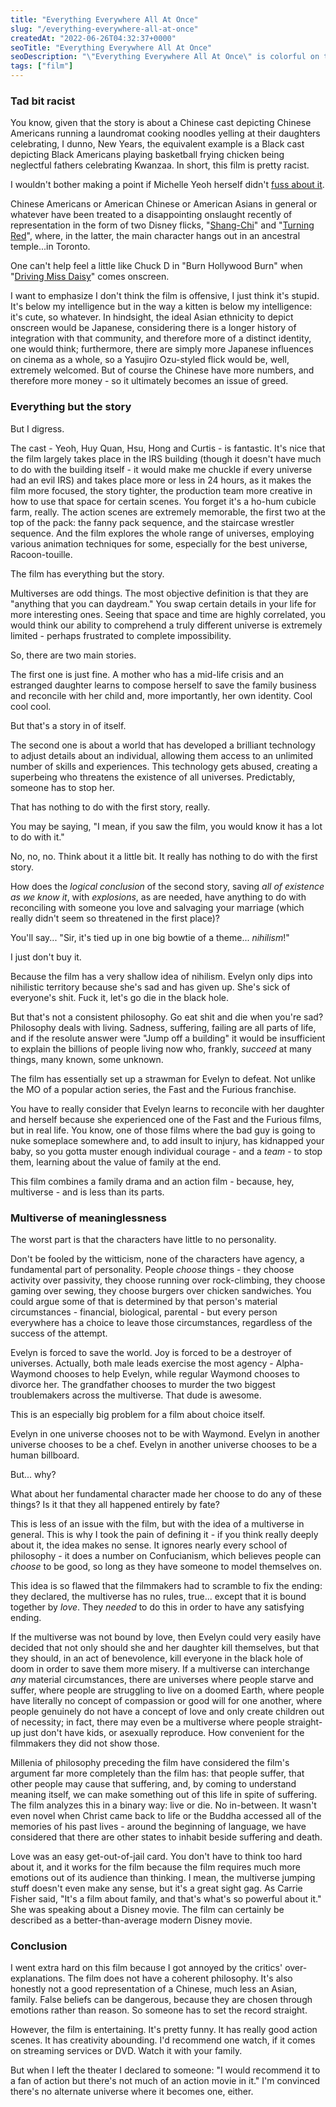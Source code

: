 ```yaml
---
title: "Everything Everywhere All At Once"
slug: "/everything-everywhere-all-at-once"
createdAt: "2022-06-26T04:32:37+0000"
seoTitle: "Everything Everywhere All At Once"
seoDescription: "\"Everything Everywhere All At Once\" is colorful on the outside, but hollow in meaning in the inside."
tags: ["film"]
---
```


### Tad bit racist

You know, given that the story is about a Chinese cast depicting Chinese Americans running a laundromat cooking noodles yelling at their daughters celebrating, I dunno, New Years, the equivalent example is a Black cast depicting Black Americans playing basketball frying chicken being neglectful fathers celebrating Kwanzaa. In short, this film is pretty racist.

I wouldn't bother making a point if Michelle Yeoh herself didn't <a href="https://www.msn.com/en-us/movies/news/michelle-yeoh-shares-an-important-message-about-representation-in-hollywood/ar-AAXCWLy?ocid=BingNewsSearch" target="_blank" rel="noopener noreferrer">fuss about it</a>.

Chinese Americans or American Chinese or American Asians in general or whatever have been treated to a disappointing onslaught recently of representation in the form of two Disney flicks, "<a href="https://en.wikipedia.org/wiki/Shang-Chi_and_the_Legend_of_the_Ten_Rings" target="_blank" rel="noopener noreferrer">Shang-Chi</a>" and "<a href="https://en.wikipedia.org/wiki/Turning_Red" target="_blank" rel="noopener noreferrer">Turning Red</a>", where, in the latter, the main character hangs out in an ancestral temple...in Toronto.

One can't help feel a little like Chuck D in "Burn Hollywood Burn" when "<a href="https://en.wikipedia.org/wiki/Driving_Miss_Daisy" target="_blank" rel="noopener noreferrer">Driving Miss Daisy</a>" comes onscreen.

I want to emphasize I don't think the film is offensive, I just think it's stupid. It's below my intelligence but in the way a kitten is below my intelligence: it's cute, so whatever. In hindsight, the ideal Asian ethnicity to depict onscreen would be Japanese, considering there is a longer history of integration with that community, and therefore more of a distinct identity, one would think; furthermore, there are simply more Japanese influences on cinema as a whole, so a Yasujiro Ozu-styled flick would be, well, extremely welcomed. But of course the Chinese have more numbers, and therefore more money - so it ultimately becomes an issue of greed.

### Everything but the story

But I digress.

The cast - Yeoh, Huy Quan, Hsu, Hong and Curtis - is fantastic. It's nice that the film largely takes place in the IRS building (though it doesn't have much to do with the building itself - it would make me chuckle if every universe had an evil IRS) and takes place more or less in 24 hours, as it makes the film more focused, the story tighter, the production team more creative in how to use that space for certain scenes. You forget it's a ho-hum cubicle farm, really. The action scenes are extremely memorable, the first two at the top of the pack: the fanny pack sequence, and the staircase wrestler sequence. And the film explores the whole range of universes, employing various animation techniques for some, especially for the best universe, Racoon-touille.

The film has everything but the story.

Multiverses are odd things. The most objective definition is that they are "anything that you can daydream." You swap certain details in your life for more interesting ones. Seeing that space and time are highly correlated, you would think our ability to comprehend a truly different universe is extremely limited - perhaps frustrated to complete impossibility.

So, there are two main stories.

The first one is just fine. A mother who has a mid-life crisis and an estranged daughter learns to compose herself to save the family business and reconcile with her child and, more importantly, her own identity. Cool cool cool.

But that's a story in of itself.

The second one is about a world that has developed a brilliant technology to adjust details about an individual, allowing them access to an unlimited number of skills and experiences. This technology gets abused, creating a superbeing who threatens the existence of all universes. Predictably, someone has to stop her.

That has nothing to do with the first story, really.

You may be saying, "I mean, if you saw the film, you would know it has a lot to do with it."

No, no, no. Think about it a little bit. It really has nothing to do with the first story.

How does the _logical conclusion_ of the second story, saving *all of existence as we know it*, with _explosions_, as are needed, have anything to do with reconciling with someone you love and salvaging your marriage (which really didn't seem so threatened in the first place)?

You'll say... "Sir, it's tied up in one big bowtie of a theme... _nihilism_!"

I just don't buy it.

Because the film has a very shallow idea of nihilism. Evelyn only dips into nihilistic territory because she's sad and has given up. She's sick of everyone's shit. Fuck it, let's go die in the black hole.

But that's not a consistent philosophy. Go eat shit and die when you're sad? Philosophy deals with living. Sadness, suffering, failing are all parts of life, and if the resolute answer were "Jump off a building" it would be insufficient to explain the billions of people living now who, frankly, _succeed_ at many things, many known, some unknown.

The film has essentially set up a strawman for Evelyn to defeat. Not unlike the MO of a popular action series, the Fast and the Furious franchise.

You have to really consider that Evelyn learns to reconcile with her daughter and herself because she experienced one of the Fast and the Furious films, but in real life. You know, one of those films where the bad guy is going to nuke someplace somewhere and, to add insult to injury, has kidnapped your baby, so you gotta muster enough individual courage - and a _team_ - to stop them, learning about the value of family at the end.

This film combines a family drama and an action film - because, hey, multiverse - and is less than its parts.

### Multiverse of meaninglessness

The worst part is that the characters have little to no personality.

Don't be fooled by the witticism, none of the characters have agency, a fundamental part of personality. People _choose_ things - they choose activity over passivity, they choose running over rock-climbing, they choose gaming over sewing, they choose burgers over chicken sandwiches. You could argue some of that is determined by that person's material circumstances - financial, biological, parental - but every person everywhere has a choice to leave those circumstances, regardless of the success of the attempt.

Evelyn is forced to save the world. Joy is forced to be a destroyer of universes. Actually, both male leads exercise the most agency - Alpha-Waymond chooses to help Evelyn, while regular Waymond chooses to divorce her. The grandfather chooses to murder the two biggest troublemakers across the multiverse. That dude is awesome.

This is an especially big problem for a film about choice itself.

Evelyn in one universe chooses not to be with Waymond. Evelyn in another universe chooses to be a chef. Evelyn in another universe chooses to be a human billboard.

But... why?

What about her fundamental character made her choose to do any of these things? Is it that they all happened entirely by fate?

This is less of an issue with the film, but with the idea of a multiverse in general. This is why I took the pain of defining it - if you think really deeply about it, the idea makes no sense. It ignores nearly every school of philosophy - it does a number on Confucianism, which believes people can _choose_ to be good, so long as they have someone to model themselves on.

This idea is so flawed that the filmmakers had to scramble to fix the ending: they declared, the multiverse has no rules, true... except that it is bound together by _love_. They *needed* to do this in order to have any satisfying ending.

If the multiverse was not bound by love, then Evelyn could very easily have decided that not only should she and her daughter kill themselves, but that they should, in an act of benevolence, kill everyone in the black hole of doom in order to save them more misery. If a multiverse can interchange _any_ material circumstances, there are universes where people starve and suffer, where people are struggling to live on a doomed Earth, where people have literally no concept of compassion or good will for one another, where people genuinely do not have a concept of love and only create children out of necessity; in fact, there may even be a multiverse where people straight-up just don't have kids, or asexually reproduce. How convenient for the filmmakers they did not show those.

Millenia of philosophy preceding the film have considered the film's argument far more completely than the film has: that people suffer, that other people may cause that suffering, and, by coming to understand meaning itself, we can make something out of this life in spite of suffering. The film analyzes this in a binary way: live or die. No in-between. It wasn't even novel when Christ came back to life or the Buddha accessed all of the memories of his past lives - around the beginning of language, we have considered that there are other states to inhabit beside suffering and death.

Love was an easy get-out-of-jail card. You don't have to think too hard about it, and it works for the film because the film requires much more emotions out of its audience than thinking. I mean, the multiverse jumping stuff doesn't even make any sense, but it's a great sight gag. As Carrie Fisher said, "It's a film about family, and that's what's so powerful about it." She was speaking about a Disney movie. The film can certainly be described as a better-than-average modern Disney movie.

### Conclusion

I went extra hard on this film because I got annoyed by the critics' over-explanations. The film does not have a coherent philosophy. It's also honestly not a good representation of a Chinese, much less an Asian, family. False beliefs can be dangerous, because they are chosen through emotions rather than reason. So someone has to set the record straight.

However, the film is entertaining. It's pretty funny. It has really good action scenes. It has creativity abounding. I'd recommend one watch, if it comes on streaming services or DVD. Watch it with your family.

But when I left the theater I declared to someone: "I would recommend it to a fan of action but there's not much of an action movie in it." I'm convinced there's no alternate universe where it becomes one, either.
